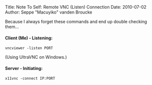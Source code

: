 Title: Note To Self: Remote VNC (Listen) Connection
Date: 2010-07-02
Author: Seppe "Macuyiko" vanden Broucke

Because I always forget these commands and end up double checking them...    
####  Client (Me) - Listening:
    vncviewer -listen PORT
(Using UltraVNC on Windows.)   
####  Server - Initiating:
    x11vnc -connect IP:PORT
